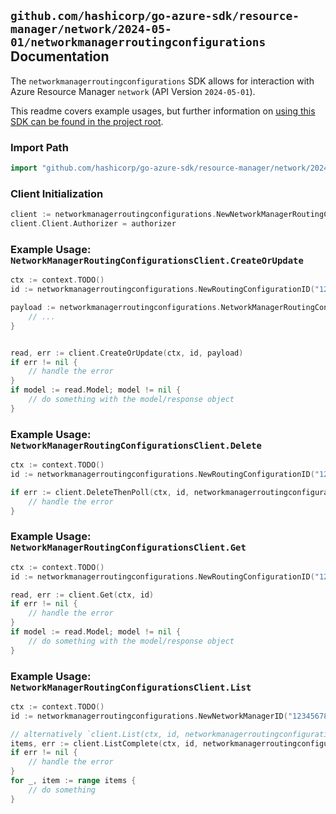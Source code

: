 
## `github.com/hashicorp/go-azure-sdk/resource-manager/network/2024-05-01/networkmanagerroutingconfigurations` Documentation

The `networkmanagerroutingconfigurations` SDK allows for interaction with Azure Resource Manager `network` (API Version `2024-05-01`).

This readme covers example usages, but further information on [using this SDK can be found in the project root](https://github.com/hashicorp/go-azure-sdk/tree/main/docs).

### Import Path

```go
import "github.com/hashicorp/go-azure-sdk/resource-manager/network/2024-05-01/networkmanagerroutingconfigurations"
```


### Client Initialization

```go
client := networkmanagerroutingconfigurations.NewNetworkManagerRoutingConfigurationsClientWithBaseURI("https://management.azure.com")
client.Client.Authorizer = authorizer
```


### Example Usage: `NetworkManagerRoutingConfigurationsClient.CreateOrUpdate`

```go
ctx := context.TODO()
id := networkmanagerroutingconfigurations.NewRoutingConfigurationID("12345678-1234-9876-4563-123456789012", "example-resource-group", "networkManagerName", "routingConfigurationName")

payload := networkmanagerroutingconfigurations.NetworkManagerRoutingConfiguration{
	// ...
}


read, err := client.CreateOrUpdate(ctx, id, payload)
if err != nil {
	// handle the error
}
if model := read.Model; model != nil {
	// do something with the model/response object
}
```


### Example Usage: `NetworkManagerRoutingConfigurationsClient.Delete`

```go
ctx := context.TODO()
id := networkmanagerroutingconfigurations.NewRoutingConfigurationID("12345678-1234-9876-4563-123456789012", "example-resource-group", "networkManagerName", "routingConfigurationName")

if err := client.DeleteThenPoll(ctx, id, networkmanagerroutingconfigurations.DefaultDeleteOperationOptions()); err != nil {
	// handle the error
}
```


### Example Usage: `NetworkManagerRoutingConfigurationsClient.Get`

```go
ctx := context.TODO()
id := networkmanagerroutingconfigurations.NewRoutingConfigurationID("12345678-1234-9876-4563-123456789012", "example-resource-group", "networkManagerName", "routingConfigurationName")

read, err := client.Get(ctx, id)
if err != nil {
	// handle the error
}
if model := read.Model; model != nil {
	// do something with the model/response object
}
```


### Example Usage: `NetworkManagerRoutingConfigurationsClient.List`

```go
ctx := context.TODO()
id := networkmanagerroutingconfigurations.NewNetworkManagerID("12345678-1234-9876-4563-123456789012", "example-resource-group", "networkManagerName")

// alternatively `client.List(ctx, id, networkmanagerroutingconfigurations.DefaultListOperationOptions())` can be used to do batched pagination
items, err := client.ListComplete(ctx, id, networkmanagerroutingconfigurations.DefaultListOperationOptions())
if err != nil {
	// handle the error
}
for _, item := range items {
	// do something
}
```
